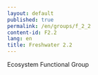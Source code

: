 ```yaml
---
layout: default
published: true
permalink: /en/groups/f_2_2
content-id: F2.2
lang: en
title: Freshwater 2.2
---
```


Ecosystem Functional Group
